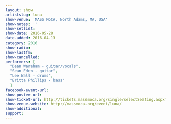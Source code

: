 ```yaml
---
layout: show
artistslug: luna
show-venue: 'MASS MoCA, North Adams, MA, USA'
show-notes: ''
show-setlist: 
show-date: 2016-05-28
date-added: 2016-04-13
category: 2016
show-radio: 
show-lastfm: 
show-cancelled: 
performers: [
  "Dean Wareham - guitar/vocals",
  "Sean Eden - guitar",
  "Lee Wall - drums",
  "Britta Phillips - bass"
  ]
facebook-event-url: 
show-poster-url: 
show-ticket-url: http://tickets.massmoca.org/single/selectSeating.aspx?p=2993
show-venue-website: http://massmoca.org/event/luna/
show-additional: 
support:
---
```

